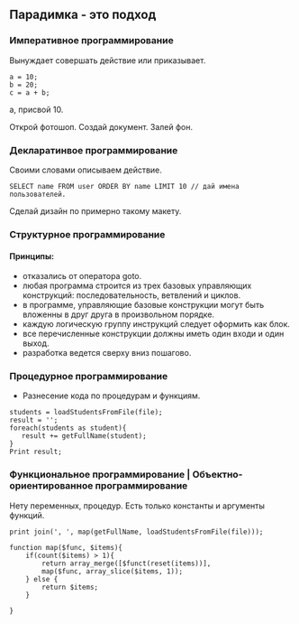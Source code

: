 ## Парадимка - это подход

### Императивное программирование
Вынуждает совершать действие или приказывает.
```
a = 10;
b = 20;
c = a + b;
```
a, присвой 10.

Открой фотошоп.
Создай документ.
Залей фон.

### Декларатинвое программирование
Своими словами описываем действие.
```
SELECT name FROM user ORDER BY name LIMIT 10 // дай имена пользователей.
```
Сделай дизайн по примерно такому макету.

### Структурное программирование
#### Принципы:
- отказались от оператора goto.
- любая программа строится из трех базовых управляющих конструкций: последовательность, ветвлений и циклов.
- в программе, управляющие базовые конструкции могут быть вложенны в друг друга в произвольном порядке.
- каждую логическую группу инструкций следует оформить как блок.
- все перечисленные конструкции должны иметь один входи и один выход.
- разработка ведется сверху вниз пошагово.

### Процедурное программирование
- Разнесение кода по процедурам и функциям.
 ```
students = loadStudentsFromFile(file);
result = '';
foreach(students as student){
	result += getFullName(student);
}
Print result;
 ```



### Функциональное программирование                               | Объектно-ориентированное программирование
Нету переменных, процедур.
Есть только константы и аргументы функций.
 ```
 print join(', ', map(getFullName, loadStudentsFromFile(file)));
 ```
 ```
 function map($func, $items){
	 if(count($items) > 1){
		 return array_merge([$funct(reset(items))],
		 map($func, array_slice($items, 1));
	 } else {
		 return $items;
	 }

 }
 ```


